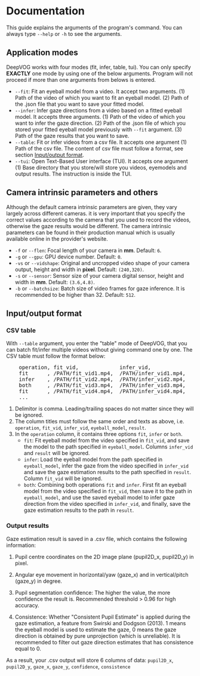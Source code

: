 # Documentation
This guide explains the arguments of the program's command. You can always type `--help` or `-h` to see the arguments.

## Application modes
DeepVOG works with four modes (fit, infer, table, tui). You can only specify **EXACTLY** one mode by using one of the below arguments. Program will not proceed if more than one arguments from belows is entered.

- `--fit`: Fit an eyeball model from a video. It accept two arguments. (1) Path of the video of which you want to fit an eyeball model. (2) Path of the .json file that you want to save your fitted model.
- `--infer`: Infer gaze directions from a video based on a fitted eyeball model. It accepts three arguments. (1) Path of the video of which you want to infer the gaze direction. (2) Path of the .json file of which you stored your fitted eyeball model previously with `--fit` argument. (3) Path of the gaze results that you want to save.
- `--table`: Fit or infer videos from a csv file. It accepts one argument (1) Path of the csv file. The content of csv file must follow a format, see section [Input/output format](#input/output-format).
- `--tui`: Open Text-Based User interface (TUI). It accepts one argument (1) Base directory that you store/will store you videos, eyemodels and output results. The instruction is inside the TUI.

## Camera intrinsic parameters and others
Although the default camera intrinsic parameters are given, they vary largely across different cameras. it is very important that you specify the correct values according to the camera that you used to record the videos, otherwise the gaze results would be different. The camera intrinsic parameters can be found in their production manual which is usually available online in the provider's website.

- `-f` or `--flen`: Focal length of your camera in **mm**. Default: `6`.
- `-g` or `--gpu`: GPU device number. Default: `0`.
- `-vs` or `--vidshape`: Original and uncropped video shape of your camera output, height and width in **pixel**. Default: `(240,320)`.
- `-s` or `--sensor`: Sensor size of your camera digital sensor, height and width in **mm**. Default: `(3.6,4.8)`. 
- `-b` or `--batchsize`: Batch size of video frames for gaze inference. It is recommended to be higher than 32. Default: `512`.

## Input/output format

### CSV table
With `--table` argument, you enter the "table" mode of DeepVOG, that you can batch fit/infer multiple videos without giving command one by one. The CSV table must follow the format below:

<pre>
    operation, fit_vid,             infer_vid,              eyeball_model,      result
    fit      , /PATH/fit_vid1.mp4,  /PATH/infer_vid1.mp4,   /PATH/model1.json,  /PATH/output_result1.csv
    infer    , /PATH/fit_vid2.mp4,  /PATH/infer_vid2.mp4,   /PATH/model2.json,  /PATH/output_result2.csv
    both     , /PATH/fit_vid3.mp4,  /PATH/infer_vid3.mp4,   /PATH/model3.json,  /PATH/output_result3.csv
    fit      , /PATH/fit_vid4.mp4,  /PATH/infer_vid4.mp4,   /PATH/model4.json,  /PATH/output_result4.csv
    ...
</pre>

1. Delimitor is comma. Leading/trailing spaces do not matter since they will be ignored.
2. The column titles must follow the same order and texts as above, i.e. `operation`, `fit_vid`, `infer_vid`, `eyeball_model`, `result`.
3. In the `operation` column, it contains three options `fit`, `infer` or `both`. 
   * `fit`:  Fit eyeball model from the video specified in `fit_vid`, and save the model to the path specified in `eyeball_model`. Columns `infer_vid` and `result` will be ignored.
   * `infer`: Load the eyeball model from the path specified in `eyeball_model`, infer the gaze from the video specified in `infer_vid` and save the gaze estimation results to the path specified in `result`. Column `fit_vid` will be ignored.
   * `both`: Combining both operations `fit` and `infer`. First fit an eyeball model from the video specified in `fit_vid`, then save it to the path in `eyeball_model`, and use the saved eyeball model to infer gaze direction from the video specified in `infer_vid`, and finally, save the gaze estimation results to the path in `result`.

### Output results
Gaze estimation result is saved in a .csv file, which contains the following information:

1. Pupil centre coordinates on the 2D image plane (pupil2D_x, pupil2D_y) in pixel.

2. Angular eye movement in horizontal/yaw (gaze_x) and in vertical/pitch (gaze_y) in degree.

3. Pupil segmentation confidence: The higher the value, the more confidence the result is. Recommended threshold > 0.96 for high accuracy.

4. Consistence: Whether "Consistent Pupil Estimate" is applied during the gaze estimation, a feature from Swirski and Dodgson (2013). 1 means the eyeball model is used to estimate the gaze, 0 means the gaze direction is obtained by pure unprojection (which is unreliable). It is recommended to filter out gaze direction estimates that has consistence equal to 0.

As a result, your .csv output will store 6 columns of data: `pupil2D_x`, `pupil2D_y`, `gaze_x`, `gaze_y`, `confidence`, `consistence`
